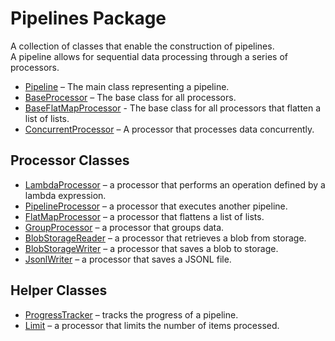 # Pipelines Package  

A collection of classes that enable the construction of pipelines.  
A pipeline allows for sequential data processing through a series of processors.  

* [Pipeline](pipelines/pipeline.md) – The main class representing a pipeline.  
* [BaseProcessor](pipelines/base_processor.md) – The base class for all processors.
* [BaseFlatMapProcessor](pipelines/base_flat_map_processor.md) - The base class for all processors that flatten a list of lists. 
* [ConcurrentProcessor](pipelines/concurrent_processor.md) – A processor that processes data concurrently.  

## Processor Classes  

* [LambdaProcessor](pipelines/lambda_processor.md) –
  a processor that performs an operation defined by a lambda expression.  
* [PipelineProcessor](pipelines/pipeline_processor.md) –
  a processor that executes another pipeline.
* [FlatMapProcessor](pipelines/flat_map_processor.md) –
  a processor that flattens a list of lists.
* [GroupProcessor](pipelines/group_processor.md) –
  a processor that groups data.  
* [BlobStorageReader](pipelines/ampf_processors.md) –
  a processor that retrieves a blob from storage.  
* [BlobStorageWriter](pipelines/ampf_processors.md) –
  a processor that saves a blob to storage.
* [JsonlWriter](pipelines/jsonl_processors.md) –
  a processor that saves a JSONL file.

## Helper Classes

* [ProgressTracker](pipelines/progress_tracker.md) –
  tracks the progress of a pipeline.
* [Limit](pipelines/limit.md) –
  a processor that limits the number of items processed.
